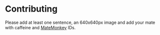 # Contributing

Please add at least one sentence, an 640x640px image and add your mate with caffeine and [MateMonkey](https://matemonkey.com/) IDs.
